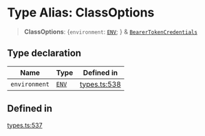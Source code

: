 # Type Alias: ClassOptions

> **ClassOptions**: \{`environment`: [`ENV`](/docs/packages/sdk/type-aliases/ENV.md); \} & [`BearerTokenCredentials`](/docs/packages/sdk/type-aliases/BearerTokenCredentials.md)

## Type declaration

| Name | Type | Defined in |
| ------ | ------ | ------ |
| `environment` | [`ENV`](/docs/packages/sdk/type-aliases/ENV.md) | [types.ts:538](https://github.com/monerium/js-monorepo/blob/main/packages/sdk/src/types.ts#L538) |

## Defined in

[types.ts:537](https://github.com/monerium/js-monorepo/blob/main/packages/sdk/src/types.ts#L537)
